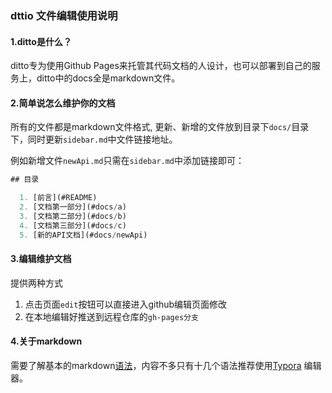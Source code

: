 ### dttio 文件编辑使用说明

#### 1.ditto是什么？

 ditto专为使用Github Pages来托管其代码文档的人设计，也可以部署到自己的服务上，ditto中的docs全是markdown文件。

#### 2.简单说怎么维护你的文档  
 所有的文件都是markdown文件格式, 更新、新增的文件放到目录下`docs/`目录下，同时更新`sidebar.md`中文件链接地址。

 例如新增文件`newApi.md`只需在`sidebar.md`中添加链接即可：
  
  ```javascript
  ## 目录

    1. [前言](#README)
    2. [文档第一部分](#docs/a)
    3. [文档第二部分](#docs/b)
    4. [文档第三部分](#docs/c)
    5. [新的API文档](#docs/newApi)

  ```

#### 3.编辑维护文档  
提供两种方式  
1. 点击页面`edit`按钮可以直接进入github编辑页面修改
2. 在本地编辑好推送到远程仓库的`gh-pages分支`  
  

#### 4.关于markdown
  需要了解基本的markdown<a href='http://www.markdown.cn/' target='_blank'>语法</a>，内容不多只有十几个语法推荐使用<a href='https://typora.io/' target='_blank'>Typora</a> 编辑器。
